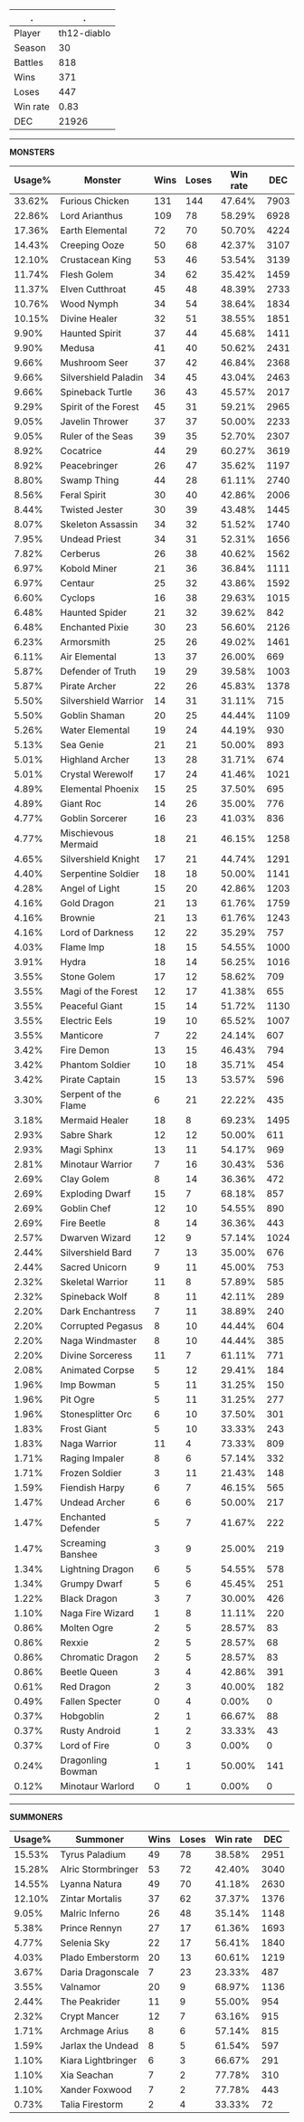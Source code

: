 .|.
|-|-
Player|th12-diablo
Season|30
Battles|818
Wins|371
Loses|447
Win rate|0.83
DEC|21926

---
**MONSTERS**

Usage%|Monster|Wins|Loses|Win rate|DEC|
-|-|-|-|-|-|
33.62%|Furious Chicken|131|144|47.64%|7903|
22.86%|Lord Arianthus|109|78|58.29%|6928|
17.36%|Earth Elemental|72|70|50.70%|4224|
14.43%|Creeping Ooze|50|68|42.37%|3107|
12.10%|Crustacean King|53|46|53.54%|3139|
11.74%|Flesh Golem|34|62|35.42%|1459|
11.37%|Elven Cutthroat|45|48|48.39%|2733|
10.76%|Wood Nymph|34|54|38.64%|1834|
10.15%|Divine Healer|32|51|38.55%|1851|
9.90%|Haunted Spirit|37|44|45.68%|1411|
9.90%|Medusa|41|40|50.62%|2431|
9.66%|Mushroom Seer|37|42|46.84%|2368|
9.66%|Silvershield Paladin|34|45|43.04%|2463|
9.66%|Spineback Turtle|36|43|45.57%|2017|
9.29%|Spirit of the Forest|45|31|59.21%|2965|
9.05%|Javelin Thrower|37|37|50.00%|2233|
9.05%|Ruler of the Seas|39|35|52.70%|2307|
8.92%|Cocatrice|44|29|60.27%|3619|
8.92%|Peacebringer|26|47|35.62%|1197|
8.80%|Swamp Thing|44|28|61.11%|2740|
8.56%|Feral Spirit|30|40|42.86%|2006|
8.44%|Twisted Jester|30|39|43.48%|1445|
8.07%|Skeleton Assassin|34|32|51.52%|1740|
7.95%|Undead Priest|34|31|52.31%|1656|
7.82%|Cerberus|26|38|40.62%|1562|
6.97%|Kobold Miner|21|36|36.84%|1111|
6.97%|Centaur|25|32|43.86%|1592|
6.60%|Cyclops|16|38|29.63%|1015|
6.48%|Haunted Spider|21|32|39.62%|842|
6.48%|Enchanted Pixie|30|23|56.60%|2126|
6.23%|Armorsmith|25|26|49.02%|1461|
6.11%|Air Elemental|13|37|26.00%|669|
5.87%|Defender of Truth|19|29|39.58%|1003|
5.87%|Pirate Archer|22|26|45.83%|1378|
5.50%|Silvershield Warrior|14|31|31.11%|715|
5.50%|Goblin Shaman|20|25|44.44%|1109|
5.26%|Water Elemental|19|24|44.19%|930|
5.13%|Sea Genie|21|21|50.00%|893|
5.01%|Highland Archer|13|28|31.71%|674|
5.01%|Crystal Werewolf|17|24|41.46%|1021|
4.89%|Elemental Phoenix|15|25|37.50%|695|
4.89%|Giant Roc|14|26|35.00%|776|
4.77%|Goblin Sorcerer|16|23|41.03%|836|
4.77%|Mischievous Mermaid|18|21|46.15%|1258|
4.65%|Silvershield Knight|17|21|44.74%|1291|
4.40%|Serpentine Soldier|18|18|50.00%|1141|
4.28%|Angel of Light|15|20|42.86%|1203|
4.16%|Gold Dragon|21|13|61.76%|1759|
4.16%|Brownie|21|13|61.76%|1243|
4.16%|Lord of Darkness|12|22|35.29%|757|
4.03%|Flame Imp|18|15|54.55%|1000|
3.91%|Hydra|18|14|56.25%|1016|
3.55%|Stone Golem|17|12|58.62%|709|
3.55%|Magi of the Forest|12|17|41.38%|655|
3.55%|Peaceful Giant|15|14|51.72%|1130|
3.55%|Electric Eels|19|10|65.52%|1007|
3.55%|Manticore|7|22|24.14%|607|
3.42%|Fire Demon|13|15|46.43%|794|
3.42%|Phantom Soldier|10|18|35.71%|454|
3.42%|Pirate Captain|15|13|53.57%|596|
3.30%|Serpent of the Flame|6|21|22.22%|435|
3.18%|Mermaid Healer|18|8|69.23%|1495|
2.93%|Sabre Shark|12|12|50.00%|611|
2.93%|Magi Sphinx|13|11|54.17%|969|
2.81%|Minotaur Warrior|7|16|30.43%|536|
2.69%|Clay Golem|8|14|36.36%|472|
2.69%|Exploding Dwarf|15|7|68.18%|857|
2.69%|Goblin Chef|12|10|54.55%|890|
2.69%|Fire Beetle|8|14|36.36%|443|
2.57%|Dwarven Wizard|12|9|57.14%|1024|
2.44%|Silvershield Bard|7|13|35.00%|676|
2.44%|Sacred Unicorn|9|11|45.00%|753|
2.32%|Skeletal Warrior|11|8|57.89%|585|
2.32%|Spineback Wolf|8|11|42.11%|289|
2.20%|Dark Enchantress|7|11|38.89%|240|
2.20%|Corrupted Pegasus|8|10|44.44%|604|
2.20%|Naga Windmaster|8|10|44.44%|385|
2.20%|Divine Sorceress|11|7|61.11%|771|
2.08%|Animated Corpse|5|12|29.41%|184|
1.96%|Imp Bowman|5|11|31.25%|150|
1.96%|Pit Ogre|5|11|31.25%|277|
1.96%|Stonesplitter Orc|6|10|37.50%|301|
1.83%|Frost Giant|5|10|33.33%|243|
1.83%|Naga Warrior|11|4|73.33%|809|
1.71%|Raging Impaler|8|6|57.14%|332|
1.71%|Frozen Soldier|3|11|21.43%|148|
1.59%|Fiendish Harpy|6|7|46.15%|565|
1.47%|Undead Archer|6|6|50.00%|217|
1.47%|Enchanted Defender|5|7|41.67%|222|
1.47%|Screaming Banshee|3|9|25.00%|219|
1.34%|Lightning Dragon|6|5|54.55%|578|
1.34%|Grumpy Dwarf|5|6|45.45%|251|
1.22%|Black Dragon|3|7|30.00%|426|
1.10%|Naga Fire Wizard|1|8|11.11%|220|
0.86%|Molten Ogre|2|5|28.57%|83|
0.86%|Rexxie|2|5|28.57%|68|
0.86%|Chromatic Dragon|2|5|28.57%|83|
0.86%|Beetle Queen|3|4|42.86%|391|
0.61%|Red Dragon|2|3|40.00%|182|
0.49%|Fallen Specter|0|4|0.00%|0|
0.37%|Hobgoblin|2|1|66.67%|88|
0.37%|Rusty Android|1|2|33.33%|43|
0.37%|Lord of Fire|0|3|0.00%|0|
0.24%|Dragonling Bowman|1|1|50.00%|141|
0.12%|Minotaur Warlord|0|1|0.00%|0|

---
**SUMMONERS**

Usage%|Summoner|Wins|Loses|Win rate|DEC|
-|-|-|-|-|-|
15.53%|Tyrus Paladium|49|78|38.58%|2951|
15.28%|Alric Stormbringer|53|72|42.40%|3040|
14.55%|Lyanna Natura|49|70|41.18%|2630|
12.10%|Zintar Mortalis|37|62|37.37%|1376|
9.05%|Malric Inferno|26|48|35.14%|1148|
5.38%|Prince Rennyn|27|17|61.36%|1693|
4.77%|Selenia Sky|22|17|56.41%|1840|
4.03%|Plado Emberstorm|20|13|60.61%|1219|
3.67%|Daria Dragonscale|7|23|23.33%|487|
3.55%|Valnamor|20|9|68.97%|1136|
2.44%|The Peakrider|11|9|55.00%|954|
2.32%|Crypt Mancer|12|7|63.16%|915|
1.71%|Archmage Arius|8|6|57.14%|815|
1.59%|Jarlax the Undead|8|5|61.54%|597|
1.10%|Kiara Lightbringer|6|3|66.67%|291|
1.10%|Xia Seachan|7|2|77.78%|310|
1.10%|Xander Foxwood|7|2|77.78%|443|
0.73%|Talia Firestorm|2|4|33.33%|72|
